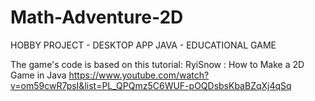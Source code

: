 # Math-Adventure-2D
HOBBY PROJECT - DESKTOP APP JAVA - EDUCATIONAL GAME

The game's code is based on this tutorial:
RyiSnow : How to Make a 2D Game in Java
https://www.youtube.com/watch?v=om59cwR7psI&list=PL_QPQmz5C6WUF-pOQDsbsKbaBZqXj4qSq
